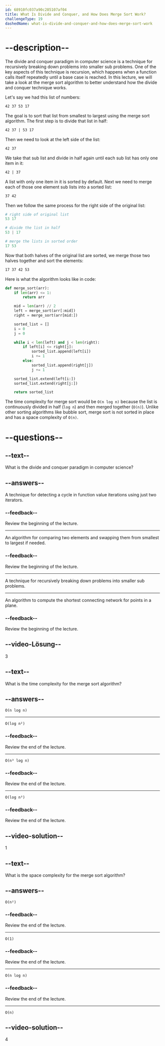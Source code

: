 ```yaml
---
id: 68910fc037a90c285107af04
title: What Is Divide and Conquer, and How Does Merge Sort Work?
challengeType: 19
dashedName: what-is-divide-and-conquer-and-how-does-merge-sort-work
---
```


# --description--

The divide and conquer paradigm in computer science is a technique for recursively breaking down problems into smaller sub problems. One of the key aspects of this technique is recursion, which happens when a function calls itself repeatedly until a base case is reached. In this lecture, we will take a look at the merge sort algorithm to better understand how the divide and conquer technique works.

Let's say we had this list of numbers:

```md
42 37 53 17
```

The goal is to sort that list from smallest to largest using the merge sort algorithm. The first step is to divide that list in half:

```md
42 37 | 53 17
```

Then we need to look at the left side of the list:

```md
42 37
```

We take that sub list and divide in half again until each sub list has only one item in it:

```md
42 | 37
```

A list with only one item in it is sorted by default. Next we need to merge each of those one element sub lists into a sorted list:

```md
37 42
```

Then we follow the same process for the right side of the original list:

```py
# right side of original list
53 17

# divide the list in half
53 | 17

# merge the lists in sorted order
17 53
```

Now that both halves of the original list are sorted, we merge those two halves together and sort the elements:

```markdown
17 37 42 53
```

Here is what the algorithm looks like in code:

```py
def merge_sort(arr):
    if len(arr) <= 1:
        return arr

    mid = len(arr) // 2
    left = merge_sort(arr[:mid])
    right = merge_sort(arr[mid:])

    sorted_list = []
    i = 0
    j = 0

    while i < len(left) and j < len(right):
        if left[i] <= right[j]:
            sorted_list.append(left[i])
            i += 1
        else:
            sorted_list.append(right[j])
            j += 1

    sorted_list.extend(left[i:])
    sorted_list.extend(right[j:])

    return sorted_list
```

The time complexity for merge sort would be `O(n log n)` because the list is continuously divided in half (`log n`) and then merged together (`O(n)`). Unlike other sorting algorithms like bubble sort, merge sort is not sorted in place and has a space complexity of `O(n)`.

# --questions--

## --text--

What is the divide and conquer paradigm in computer science?

## --answers--

A technique for detecting a cycle in function value iterations using just two iterators.

### --feedback--

Review the beginning of the lecture.

---

An algorithm for comparing two elements and swapping them from smallest to largest if needed.

### --feedback--

Review the beginning of the lecture.

---

A technique for recursively breaking down problems into smaller sub problems.

---

An algorithm to compute the shortest connecting network for points in a plane.

### --feedback--

Review the beginning of the lecture.

## --video-Lösung--

3

## --text--

What is the time complexity for the merge sort algorithm?

## --answers--

`O(n log n)`

---

`O(log n²)`

### --feedback--

Review the end of the lecture.

---

`O(n³ log n)`

### --feedback--

Review the end of the lecture.

---

`O(log n³)`

### --feedback--

Review the end of the lecture.

## --video-solution--

1

## --text--

What is the space complexity for the merge sort algorithm?

## --answers--

`O(n²)`

### --feedback--

Review the end of the lecture.

---

`O(1)`

### --feedback--

Review the end of the lecture.

---

`O(n log n)`

### --feedback--

Review the end of the lecture.

---

`O(n)`

## --video-solution--

4
